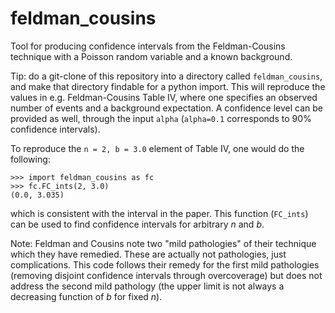 # feldman_cousins
Tool for producing confidence intervals from the Feldman-Cousins technique with a Poisson random variable and a known background.

Tip: do a git-clone of this repository into a directory called `feldman_cousins`, and make that directory findable for a python import.  This will reproduce the values in e.g. Feldman-Cousins Table IV, where one specifies an observed number of events and a background expectation.  A confidence level can be provided as well, through the input `alpha` (`alpha=0.1` corresponds to 90% confidence intervals).

To reproduce the `n = 2, b = 3.0` element of Table IV, one would do the following:

```
>>> import feldman_cousins as fc
>>> fc.FC_ints(2, 3.0)
(0.0, 3.035)
```
which is consistent with the interval in the paper.  This function (`FC_ints`) can be used to find confidence intervals for arbitrary _n_ and _b_.

Note: Feldman and Cousins note two "mild pathologies" of their technique which they have remedied.  These are actually not pathologies, just complications.  This code follows their remedy for the first mild pathologies (removing disjoint confidence intervals through overcoverage) but does not address the second mild pathology (the upper limit is not always a decreasing function of _b_ for fixed _n_).
